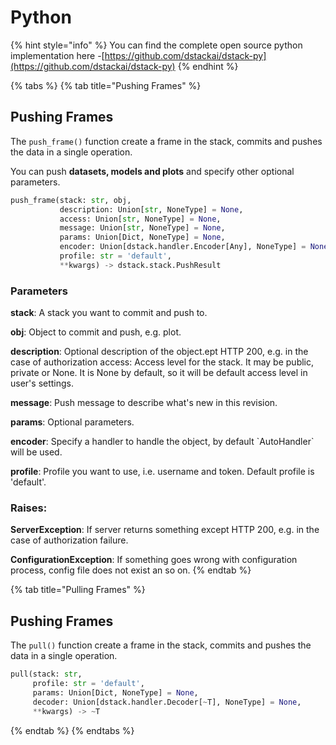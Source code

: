 # Python

{% hint style="info" %}
You can find the complete open source python implementation here -[https://github.com/dstackai/dstack-py](https://github.com/dstackai/dstack-py)
{% endhint %}

{% tabs %}
{% tab title="Pushing Frames" %}
## Pushing Frames

The `push_frame()` function create a frame in the stack, commits and pushes the data in a single operation.

You can push **datasets, models and plots** and specify other optional parameters.

```python
push_frame(stack: str, obj, 
           description: Union[str, NoneType] = None, 
           access: Union[str, NoneType] = None, 
           message: Union[str, NoneType] = None, 
           params: Union[Dict, NoneType] = None, 
           encoder: Union[dstack.handler.Encoder[Any], NoneType] = None, 
           profile: str = 'default', 
           **kwargs) -> dstack.stack.PushResult
```

### Parameters

**stack**: A stack you want to commit and push to.

**obj**: Object to commit and push, e.g. plot.

**description**: Optional description of the object.ept HTTP 200, e.g. in the case of authorization         access: Access level for the stack. It may be public, private or None. It is None by default, so it will be default access level in user's settings.

**message**: Push message to describe what's new in this revision.

**params**: Optional parameters.

**encoder**: Specify a handler to handle the object, by default \`AutoHandler\` will be used.

**profile**: Profile you want to use, i.e. username and token. Default profile is 'default'.

###  Raises:

**ServerException**: If server returns something except HTTP 200, e.g. in the case of authorization failure.

**ConfigurationException**: If something goes wrong with configuration process, config file does not exist an so on.
{% endtab %}

{% tab title="Pulling Frames" %}
## Pushing Frames

The `pull()` function create a frame in the stack, commits and pushes the data in a single operation.

```python
pull(stack: str,
     profile: str = 'default',
     params: Union[Dict, NoneType] = None,
     decoder: Union[dstack.handler.Decoder[~T], NoneType] = None, 
     **kwargs) -> ~T
```
{% endtab %}
{% endtabs %}

